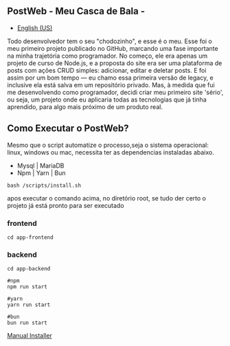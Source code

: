 ## PostWeb - Meu Casca de Bala -

- [English (US)](docs/README.en-us.md)

Todo desenvolvedor tem o seu "chodozinho", e esse é o meu. Esse foi o meu primeiro projeto publicado no GitHub, marcando uma fase importante na minha trajetória como programador. No começo, ele era apenas um projeto de curso de Node.js, e a proposta do site era ser uma plataforma de posts com ações CRUD simples: adicionar, editar e deletar posts. E foi assim por um bom tempo — eu chamo essa primeira versão de legacy, e inclusive ela está salva em um repositório privado. Mas, à medida que fui me desenvolvendo como programador, decidi criar meu primeiro site 'sério', ou seja, um projeto onde eu aplicaria todas as tecnologias que já tinha aprendido, para algo mais próximo de um produto real.

## Como Executar o PostWeb?
Mesmo que o script automatize o processo,seja o sistema operacional: linux, windows ou mac, necessita ter as dependencias instaladas abaixo.
- Mysql | MariaDB
- Npm | Yarn | Bun

```shell
bash /scripts/install.sh
```

apos executar o comando acima, no diretório root, se tudo der certo o projeto já está pronto para ser executado

### frontend
```shell
cd app-frontend
```

### backend
```shell
cd app-backend

#npm
npm run start

#yarn
yarn run start

#bun
bun run start
```

[Manual Installer](docs/installer-manual.pt-br.md)
